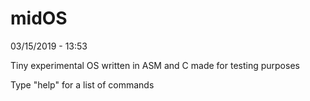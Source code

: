 # midOS
03/15/2019 - 13:53

Tiny experimental OS written in ASM and C made for testing purposes

Type "help" for a list of commands
